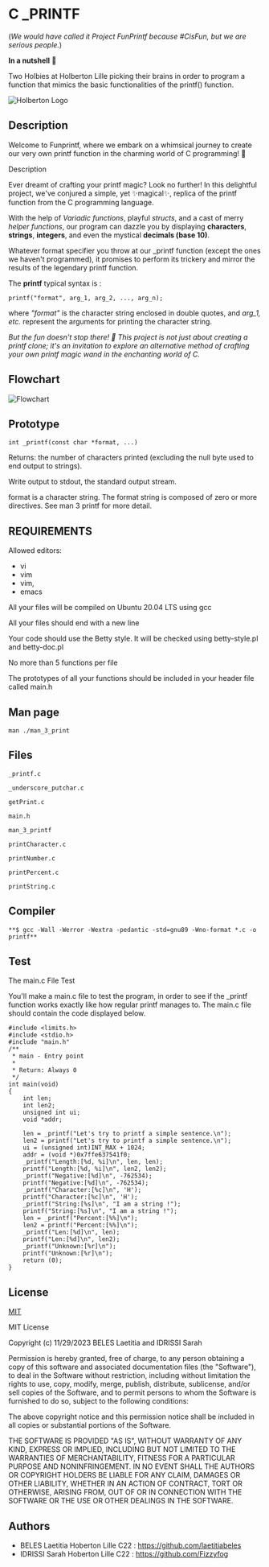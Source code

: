 
# C _PRINTF 
(*We would have called it Project FunPrintf because #CisFun, but we are serious people.*)

**In a nutshell** 🌰

Two Holbies at Holberton Lille picking their brains in order to program a function that mimics the basic functionalities of the printf() function.

![Holberton Logo](https://i.ibb.co/QYF8jHH/hippocampe-Rouge.png)








## Description
Welcome to Funprintf, where we embark on a whimsical journey to create our very own printf function in the charming world of C programming! 🚀

Description

Ever dreamt of crafting your printf magic? Look no further! In this delightful project, we've conjured a simple, yet ✨magical✨, replica of the printf function from the C programming language.

With the help of *Variadic functions*, playful *structs*, and a cast of merry *helper functions*, our program can dazzle you by displaying **characters**, **strings**, **integers**, and even the mystical **decimals (base 10)**.

Whatever format specifier you throw at our _printf function (except the ones we haven't programmed), it promises to perform its trickery and mirror the results of the legendary printf function.

The **printf** typical syntax is : 

    printf("format", arg_1, arg_2, ..., arg_n); 
where *"format"* is the character string enclosed in double quotes, and *arg_1, etc.* represent the arguments for printing the character string.

*But the fun doesn't stop there! 🎉 This project is not just about creating a printf clone; it's an invitation to explore an alternative method of crafting your own printf magic wand in the enchanting world of C.*



## Flowchart

![Flowchart](https://i.ibb.co/b2sPXLP/Capture-d-cran-2023-11-24-12-55-42.png)
## Prototype
    int _printf(const char *format, ...)

Returns: the number of characters printed (excluding the null byte used to end output to strings).

Write output to stdout, the standard output stream.

format is a character string. The format string is composed of zero or more directives. See man 3 printf for more detail.



## REQUIREMENTS

Allowed editors: 
- vi
- vim
- vim, 
- emacs

All your files will be compiled on Ubuntu 20.04 LTS using gcc

All your files should end with a new line

Your code should use the Betty style. It will be checked using betty-style.pl and betty-doc.pl

No more than 5 functions per file

The prototypes of all your functions should be included in your header file called main.h
## Man page

    man ./man_3_print
## Files

    _printf.c  

    _underscore_putchar.c

    getPrint.c

    main.h

    man_3_printf

    printCharacter.c 

    printNumber.c 

    printPercent.c 

    printString.c 
## Compiler

    **$ gcc -Wall -Werror -Wextra -pedantic -std=gnu89 -Wno-format *.c -o printf**
## Test

The main.c File Test 

You'll make a main.c file to test the program, in order to see if the _printf function works exactly like how regular printf manages to. The main.c file should contain the code displayed below.

```
#include <limits.h>
#include <stdio.h>
#include "main.h"
/**
 * main - Entry point
 *
 * Return: Always 0
 */
int main(void)
{
    int len;
    int len2;
    unsigned int ui;
    void *addr;

    len = _printf("Let's try to printf a simple sentence.\n");
    len2 = printf("Let's try to printf a simple sentence.\n");
    ui = (unsigned int)INT_MAX + 1024;
    addr = (void *)0x7ffe637541f0;
    _printf("Length:[%d, %i]\n", len, len);
    printf("Length:[%d, %i]\n", len2, len2);
    _printf("Negative:[%d]\n", -762534);
    printf("Negative:[%d]\n", -762534);
    _printf("Character:[%c]\n", 'H');
    printf("Character:[%c]\n", 'H');
    _printf("String:[%s]\n", "I am a string !");
    printf("String:[%s]\n", "I am a string !");
    len = _printf("Percent:[%%]\n");
    len2 = printf("Percent:[%%]\n");
    _printf("Len:[%d]\n", len);
    printf("Len:[%d]\n", len2);
    _printf("Unknown:[%r]\n");
    printf("Unknown:[%r]\n");
    return (0);
}
```
## License

[MIT](https://choosealicense.com/licenses/mit/)

MIT License

Copyright (c) 11/29/2023 BELES Laetitia and IDRISSI Sarah

Permission is hereby granted, free of charge, to any person obtaining a copy
of this software and associated documentation files (the "Software"), to deal
in the Software without restriction, including without limitation the rights
to use, copy, modify, merge, publish, distribute, sublicense, and/or sell
copies of the Software, and to permit persons to whom the Software is
furnished to do so, subject to the following conditions:

The above copyright notice and this permission notice shall be included in all
copies or substantial portions of the Software.

THE SOFTWARE IS PROVIDED "AS IS", WITHOUT WARRANTY OF ANY KIND, EXPRESS OR
IMPLIED, INCLUDING BUT NOT LIMITED TO THE WARRANTIES OF MERCHANTABILITY,
FITNESS FOR A PARTICULAR PURPOSE AND NONINFRINGEMENT. IN NO EVENT SHALL THE
AUTHORS OR COPYRIGHT HOLDERS BE LIABLE FOR ANY CLAIM, DAMAGES OR OTHER
LIABILITY, WHETHER IN AN ACTION OF CONTRACT, TORT OR OTHERWISE, ARISING FROM,
OUT OF OR IN CONNECTION WITH THE SOFTWARE OR THE USE OR OTHER DEALINGS IN THE
SOFTWARE.


## Authors

- BELES Laetitia Hoberton  Lille C22 :  https://github.com/laetitiabeles
- IDRISSI Sarah  Hoberton  Lille C22 :  https://github.com/Fizzyfog

